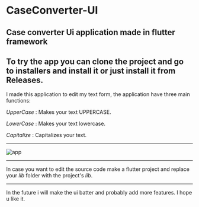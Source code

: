 # CaseConverter-UI
Case converter Ui application made in flutter framework
---
To try the app you can clone the project and go to installers and install it or just install it from Releases.
---
I made this application to edit my text form, the application have three main functions:


*UpperCase* : Makes your text UPPERCASE.

*LowerCase* : Makes your text lowercase.

*Capitalize* : Capitalizes your text.

---
![app](https://github.com/harumans/CaseConverter-UI/assets/121347481/a1ec8ebe-9605-44b3-ab81-dee33ed8d81f)


---
In case you want to edit the source code make a flutter project and replace your *lib* folder with the project's *lib*.


---
In the future i will make the ui batter and probably add more features. I hope u like it.
